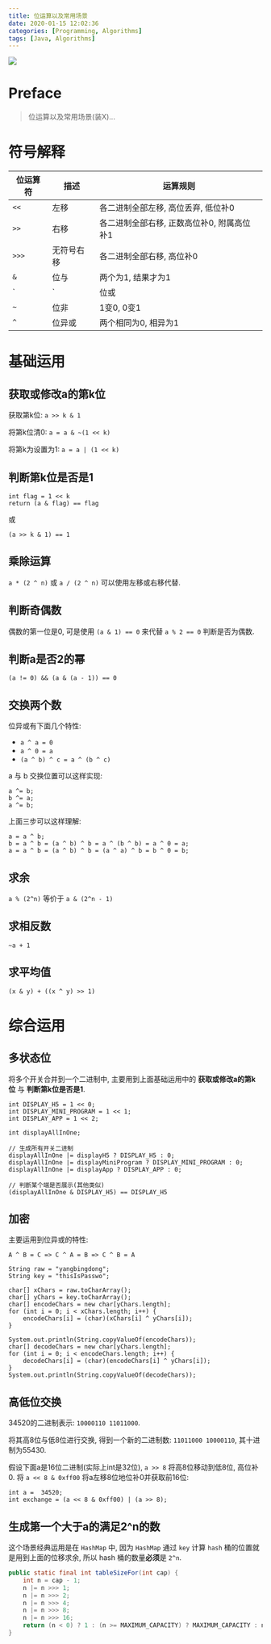 ```yaml
---
title: 位运算以及常用场景
date: 2020-01-15 12:02:36
categories: [Programming, Algorithms]
tags: [Java, Algorithms]
---
```


![](https://oldcdn.yangbingdong.com/img/bit-operation/bit-operation-banner.jpg)

# Preface

> 位运算以及常用场景(装X)...

<!--more-->

# 符号解释

| 位运算符 | 描述       | 运算规则                                   |
| -------- | ---------- | ------------------------------------------ |
| `<<`     | 左移       | 各二进制全部左移, 高位丢弃, 低位补0        |
| `>>`     | 右移       | 各二进制全部右移, 正数高位补0, 附属高位补1 |
| `>>>`      | 无符号右移 | 各二进制全部右移, 高位补0                  |
|` & `       | 位与       | 两个为1, 结果才为1                         |
| `|`       | 位或       | 两个为0, 结果才为0                         |
| `~`        | 位非       | 1变0, 0变1                                 |
| `^`        | 位异或     | 两个相同为0, 相异为1                       |

# 基础运用

## 获取或修改a的第k位

获取第k位: `a >> k & 1`

将第k位清0: `a = a & ~(1 << k)`

将第k为设置为1: `a = a | (1 << k)`

## 判断第k位是否是1

```
int flag = 1 << k
return (a & flag) == flag
```

或

```
(a >> k & 1) == 1
```

## 乘除运算

`a * (2 ^ n)` 或 `a / (2 ^ n)` 可以使用左移或右移代替.

## 判断奇偶数

偶数的第一位是0, 可是使用 `(a & 1) == 0` 来代替 `a % 2 == 0` 判断是否为偶数.

## 判断a是否2的幂

```
(a != 0) && (a & (a - 1)) == 0
```

## 交换两个数

位异或有下面几个特性:

- `a ^ a = 0`
- `a ^ 0 = a`
- `(a ^ b) ^ c = a ^ (b ^ c)`

a 与 b 交换位置可以这样实现:

```
a ^= b;
b ^= a;
a ^= b;
```

上面三步可以这样理解:

```
a = a ^ b;
b = a ^ b = (a ^ b) ^ b = a ^ (b ^ b) = a ^ 0 = a;
a = a ^ b = (a ^ b) ^ b = (a ^ a) ^ b = b ^ 0 = b;
```

## 求余

`a % (2^n)` 等价于 `a & (2^n - 1)`

## 求相反数

`~a + 1`

## 求平均值

`(x & y) + ((x ^ y) >> 1)`

# 综合运用

## 多状态位

将多个开关合并到一个二进制中, 主要用到上面基础运用中的 **获取或修改a的第k位** 与 **判断第k位是否是1**.

```
int DISPLAY_H5 = 1 << 0;
int DISPLAY_MINI_PROGRAM = 1 << 1;
int DISPLAY_APP = 1 << 2;

int displayAllInOne;

// 生成所有开关二进制
displayAllInOne |= displayH5 ? DISPLAY_H5 : 0;
displayAllInOne |= displayMiniProgram ? DISPLAY_MINI_PROGRAM : 0;
displayAllInOne |= displayApp ? DISPLAY_APP : 0;

// 判断某个端是否展示(其他类似)
(displayAllInOne & DISPLAY_H5) == DISPLAY_H5
```

## 加密

主要运用到位异或的特性:

```
A ^ B = C => C ^ A = B => C ^ B = A 
```

```
String raw = "yangbingdong";
String key = "thisIsPasswo";

char[] xChars = raw.toCharArray();
char[] yChars = key.toCharArray();
char[] encodeChars = new char[yChars.length];
for (int i = 0; i < xChars.length; i++) {
	encodeChars[i] = (char)(xChars[i] ^ yChars[i]);
}

System.out.println(String.copyValueOf(encodeChars));
char[] decodeChars = new char[yChars.length];
for (int i = 0; i < encodeChars.length; i++) {
	decodeChars[i] = (char)(encodeChars[i] ^ yChars[i]);
}
System.out.println(String.copyValueOf(decodeChars));
```

## 高低位交换

34520的二进制表示: `10000110 11011000`.

将其高8位与低8位进行交换, 得到一个新的二进制数: `11011000 10000110`, 其十进制为55430.

假设下面a是16位二进制(实际上int是32位), `a >> 8` 将高8位移动到低8位, 高位补0. 将 `a << 8 & 0xff00` 将a左移8位地位补0并获取前16位: 

```
int a =  34520;
int exchange = (a << 8 & 0xff00) | (a >> 8);
```

## 生成第一个大于a的满足2^n的数

这个场景经典运用是在 `HashMap` 中, 因为 `HashMap` 通过 `key` 计算 `hash` 桶的位置就是用到上面的位移求余, 所以 hash 桶的数量**必须**是 `2^n`.

```java
public static final int tableSizeFor(int cap) {
    int n = cap - 1;
    n |= n >>> 1;
    n |= n >>> 2;
    n |= n >>> 4;
    n |= n >>> 8;
    n |= n >>> 16;
    return (n < 0) ? 1 : (n >= MAXIMUM_CAPACITY) ? MAXIMUM_CAPACITY : n + 1;
}
```